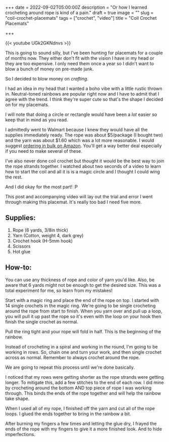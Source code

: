 +++
date = 2022-09-02T05:00:00Z
description = "Or how I learned crocheting around rope is kind of a pain."
draft = true
image = ""
slug = "coil-crochet-placemats"
tags = ["crochet", "video"]
title = "Coil Crochet Placemats"

+++

{{< youtube UGk2GKNdnvs >}}

This is going to sound silly, but I've been hunting for placemats for a couple of months now. They either don't fit with the vision I have in my head or they are too expensive. I only need them once a year so I didn't want to blow a bunch of money on pre-made junk.

So I decided to blow money on _crafting_.

I had an idea in my head that I wanted a boho vibe with a little rustic thrown in. Neutral-toned rainbows are popular right now and I have to admit that I agree with the trend. I think they're super cute so that's the shape I decided on for my placemats.

I will note that doing a circle or rectangle would have been a _lot_ easier so keep that in mind as you read.

I admittedly went to Walmart because I knew they would have all the supplies immediately ready. The rope was about $5/package (I bought two) and the yarn was about $1.60 which was a lot more reasonable. I would suggest [ordering in bulk on Amazon](https://amzn.to/3Q9siFo). You'll get a way better deal especially if you need to make several of these.

I've also never done coil crochet but thought it would be the best way to join the rope strands together. I watched about two seconds of a video to learn how to start the coil and all it is is a magic circle and I thought I could wing the rest.

And I did okay for the most part! :P

This post and accompanying video will lay out the trial and error I went through making this placemat. It's really too bad I need five more.

## Supplies:

1. Rope (6 yards, 3/8in thick)
2. Yarn (Cotton, weight 4, dark grey)
3. Crochet hook (H-5mm hook)
4. Scissors
5. Hot glue

## How-to:

You can use any thickness of rope and color of yarn you'd like. Also, be aware that 6 yards might not be enough to get the desired size. This was a total experiment for me, so learn from my mistakes!

Start with a magic ring and place the end of the rope on top. I started with 14 single crochets in the magic ring.  We're going to be single crocheting around the rope from start to finish. When you yarn over and pull up a loop, you will pull it up past the rope so it's even with the loop on your hook then finish the single crochet as normal.

Pull the ring tight and your rope will fold in half. This is the beginning of the rainbow.

Instead of crocheting in a spiral and working in the round, I'm going to be working in rows. So, chain one and turn your work, and then single crochet across as normal. Remember to always crochet around the rope.

We are going to repeat this process until we're done basically.

I noticed that my rows were getting shorter as the rope strands were getting longer. To mitigate this, add a few stitches to the end of each row. I did mine by crocheting around the bottom AND top piece of rope I was working through. This binds the ends of the rope together and will help the rainbow take shape.

When I used all of my rope, I finished off the yarn and cut all of the rope loops. I glued the ends together to bring in the rainbow a bit.

After burning my fingers a few times and letting the glue dry, I frayed the ends of the rope with my fingers to give it a more finished look. And to hide imperfections.